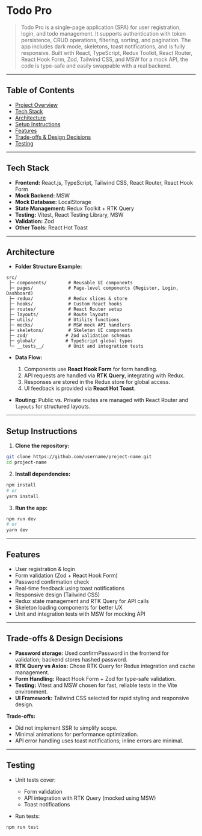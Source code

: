 # Todo Pro

> Todo Pro is a single-page application (SPA) for user registration, login, and todo management. It supports authentication with token persistence, CRUD operations, filtering, sorting, and pagination. The app includes dark mode, skeletons, toast notifications, and is fully responsive. Built with React, TypeScript, Redux Toolkit, React Router, React Hook Form, Zod, Tailwind CSS, and MSW for a mock API, the code is type-safe and easily swappable with a real backend.

---

## Table of Contents

* [Project Overview](#project-overview)
* [Tech Stack](#tech-stack)
* [Architecture](#architecture)
* [Setup Instructions](#setup-instructions)
* [Features](#features)
* [Trade-offs & Design Decisions](#trade-offs--design-decisions)
* [Testing](#testing)

---

## Tech Stack

* **Frontend:** React.js, TypeScript, Tailwind CSS, React Router, React Hook Form
* **Mock Backend:** MSW
* **Mock Database:** LocalStorage
* **State Management:** Redux Toolkit + RTK Query
* **Testing:** Vitest, React Testing Library, MSW
* **Validation:** Zod
* **Other Tools:** React Hot Toast

---

## Architecture

* **Folder Structure Example:**

```
src/
 ├─ components/        # Reusable UI components
 ├─ pages/             # Page-level components (Register, Login, Dashboard)
 ├─ redux/             # Redux slices & store
 ├─ hooks/             # Custom React hooks
 ├─ routes/            # React Router setup
 ├─ layouts/           # Route layouts
 ├─ utils/             # Utility functions
 ├─ mocks/             # MSW mock API handlers
 ├─ skeletons/         # Skeleton UI components
 ├─ zod/              # Zod validation schemas
 ├─ global/           # TypeScript global types
 └─ __tests__/         # Unit and integration tests
```

* **Data Flow:**

  1. Components use **React Hook Form** for form handling.
  2. API requests are handled via **RTK Query**, integrating with Redux.
  3. Responses are stored in the Redux store for global access.
  4. UI feedback is provided via **React Hot Toast**.

* **Routing:** Public vs. Private routes are managed with React Router and `layouts` for structured layouts.

---

## Setup Instructions

1. **Clone the repository:**

```bash
git clone https://github.com/username/project-name.git
cd project-name
```

2. **Install dependencies:**

```bash
npm install
# or
yarn install
```

3. **Run the app:**

```bash
npm run dev
# or
yarn dev
```

---

## Features

* User registration & login
* Form validation (Zod + React Hook Form)
* Password confirmation check
* Real-time feedback using toast notifications
* Responsive design (Tailwind CSS)
* Redux state management and RTK Query for API calls
* Skeleton loading components for better UX
* Unit and integration tests with MSW for mocking API

---

## Trade-offs & Design Decisions

* **Password storage:** Used confirmPassword in the frontend for validation; backend stores hashed password.
* **RTK Query vs Axios:** Chose RTK Query for Redux integration and cache management.
* **Form Handling:** React Hook Form + Zod for type-safe validation.
* **Testing:** Vitest and MSW chosen for fast, reliable tests in the Vite environment.
* **UI Framework:** Tailwind CSS selected for rapid styling and responsive design.

**Trade-offs:**

* Did not implement SSR to simplify scope.
* Minimal animations for performance optimization.
* API error handling uses toast notifications; inline errors are minimal.

---

## Testing

* Unit tests cover:

  * Form validation
  * API integration with RTK Query (mocked using MSW)
  * Toast notifications
* Run tests:

```bash
npm run test
```
